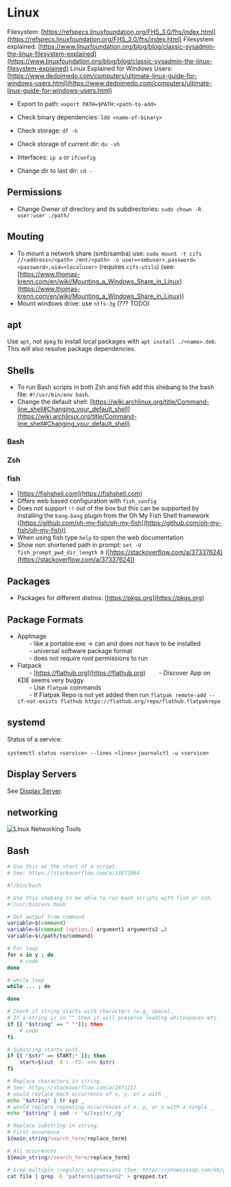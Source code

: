 # Linux

Filesystem: [https://refspecs.linuxfoundation.org/FHS_3.0/fhs/index.html](https://refspecs.linuxfoundation.org/FHS_3.0/fhs/index.html)
Filesystem explained: [https://www.linuxfoundation.org/blog/blog/classic-sysadmin-the-linux-filesystem-explained](https://www.linuxfoundation.org/blog/blog/classic-sysadmin-the-linux-filesystem-explained)
Linux Explained for Windows Users: [https://www.dedoimedo.com/computers/ultimate-linux-guide-for-windows-users.html](https://www.dedoimedo.com/computers/ultimate-linux-guide-for-windows-users.html)

- Export to path: `export PATH=$PATH:<path-to-add>`

- Check binary dependencies: `ldd <name-of-binary>`

- Check storage: `df -h`
- Check storage of current dir: `du -sh`
- Interfaces: `ip a` or `ifconfig`
- Change dir to last dir: `cd -`

## Permissions

- Change Owner of directory and its subdirectories: `sudo chown -R user:user ./path/`

## Mouting

- To mount a network share (smb/samba) use: `sudo mount -t cifs //<address>/<path> /mnt/<path> -o user=<smbuser>,password=<password>,uid=<localuser>` (requires `cifs-utils`) (see: [https://www.thomas-krenn.com/en/wiki/Mounting_a_Windows_Share_in_Linux](https://www.thomas-krenn.com/en/wiki/Mounting_a_Windows_Share_in_Linux))
- Mount windows drive: use `ntfs-3g` (??? TODO)

## apt

Use `apt`, not `dpkg` to install local packages with `apt install ./<name>.deb`. This will also resolve package dependencies.

## Shells

- To run Bash scripts in both Zsh and fish add this shebang to the bash file: `#!/usr/bin/env bash`.
- Change the default shell: [https://wiki.archlinux.org/title/Command-line_shell#Changing_your_default_shell](https://wiki.archlinux.org/title/Command-line_shell#Changing_your_default_shell)

### Bash

### Zsh

### fish

- [https://fishshell.com](https://fishshell.com)
- Offers web based configuration with `fish_config`
- Does not support `!!` out of the box but this can be supported by installing the `bang-bang` plugin from the Oh My Fish Shell framework ([https://github.com/oh-my-fish/oh-my-fish](https://github.com/oh-my-fish/oh-my-fish))
- When using fish type `help` to open the web documentation
- Show non shortened path in prompt: `set -U fish_prompt_pwd_dir_length 0` ([https://stackoverflow.com/a/37337624](https://stackoverflow.com/a/37337624))

## Packages

- Packages for different distros: [https://pkgs.org](https://pkgs.org)

## Package Formats

- AppImage  
       - like a portable exe -> can and does not have to be installed  
       - universal software package format  
       - does not require root permissions to run  
- Flatpack  
       - [https://flathub.org](https://flathub.org)
       - Discover App on KDE seems very buggy  
       - Use `flatpak` commands  
       - If Flatpak Repo is not yet added then run `flatpak remote-add --if-not-exists flathub https://flathub.org/repo/flathub.flatpakrepo`

## systemd

Status of a service:

`systemctl status <service> --lines <lines>`
`journalctl -u <service>`

## Display Servers

See [Display Server](./DisplayServer.md).

## networking

![Linux Networking Tools](https://i.redd.it/riw36lfempv61.jpg)

## Bash

```bash
# Use this at the start of a script.
# See: https://stackoverflow.com/a/13872064

#!/bin/bash

# Use this shebang to be able to run bash scripts with fish or zsh.
#!/usr/bin/env bash

# Get output from command
variable=$(command)
variable=$(command [option…] argument1 arguments2 …)
variable=$(/path/to/command)

# For loop
for x in y ; do
    # code
done

# while loop
while ... ; do

done

# Check if string starts with characters (e.g. space).
# If a string is in "" then it will preserve leading whitespaces etc.
if [[ "$string" == " "*]]; then
    # code
fi

# Substring starts with.
if [[ "$str" == START:* ]]; then
    start=$(cut -d : -f2- <<< $str)
fi

# Replace characters in string.
# See: https://stackoverflow.com/a/2871217
# would replace each occurrence of x, y, or z with _
echo "$string" | tr xyz _
# would replace repeating occurrences of x, y, or z with a single _
echo "$string" | sed -r 's/[xyz]+/_/g'

# Replace substring in string:
# First occurence
${main_string/search_term/replace_term}

# All occurences
${main_string//search_term/replace_term}

# Grep multiple (regular) expressions (See: https://phoenixnap.com/kb/grep-multiple-strings)
cat file | grep -E 'pattern1|pattern2' > grepped.txt
```